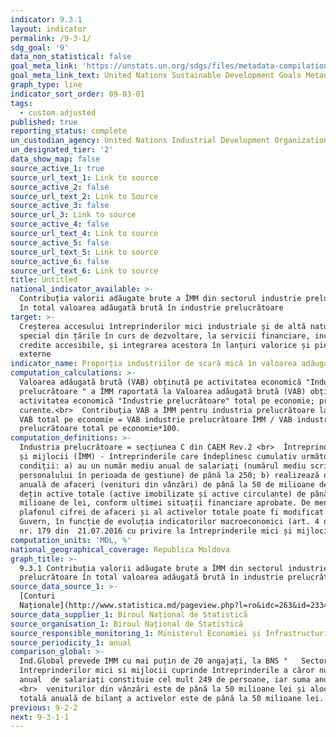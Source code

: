 ```yaml
---
indicator: 9.3.1
layout: indicator
permalink: /9-3-1/
sdg_goal: '9'
data_non_statistical: false
goal_meta_link: 'https://unstats.un.org/sdgs/files/metadata-compilation/Metadata-Goal-9.pdf'
goal_meta_link_text: United Nations Sustainable Development Goals Metadata (PDF 4.0 MB)
graph_type: line
indicator_sort_order: 09-03-01
tags:
  - custom.adjusted
published: true
reporting_status: complete
un_custodian_agency: United Nations Industrial Development Organization (UNIDO)
un_designated_tier: '2'
data_show_map: false
source_active_1: true
source_url_text_1: Link to source
source_active_2: false
source_url_text_2: Link to Source
source_active_3: false
source_url_3: Link to source
source_active_4: false
source_url_text_4: Link to source
source_active_5: false
source_url_text_5: Link to source
source_active_6: false
source_url_text_6: Link to source
title: Untitled
national_indicator_available: >-
  Contribuția valorii adăugate brute a ÎMM din sectorul industrie prelucrătoare
  în total valoarea adăugată brută în industrie prelucrătoare
target: >-
  Creșterea accesului întreprinderilor mici industriale și de altă natură, în
  special din țările în curs de dezvoltare, la servicii financiare, inclusiv la
  credite accesibile, și integrarea acestora în lanțuri valorice și piețe
  externe
indicator_name: Proporția industriilor de scară mică în valoarea adăugată totală a industriei
computation_calculations: >-
  Valoarea adăugată brută (VAB) obținută pe activitatea economică "Industrie
  prelucrătoare " a ÎMM raportată la Valoarea adăugată brută (VAB) obținută pe
  activitatea economică "Industrie prelucrătoare" total pe economie; prețuri
  curente.<br>  Contribuția VAB a ÎMM pentru industria prelucrătoare la formarea
  VAB total pe economie = VAB industrie prelucrătoare ÎMM / VAB industria
  prelucrătoare total pe economie*100.
computation_definitions: >-
  Industria prelucrătoare = secțiunea C din CAEM Rev.2 <br>  Întreprinderi mici
  și mijlocii (ÎMM) - întreprinderile care îndeplinesc cumulativ următoarele
  condiții: a) au un număr mediu anual de salariați (numărul mediu scriptic al
  personalului în perioada de gestiune) de până la 250; b) realizează o cifră
  anuală de afaceri (venituri din vânzări) de până la 50 de milioane de lei sau
  dețin active totale (active imobilizate și active circulante) de până la 50 de
  milioane de lei, conform ultimei situații financiare aprobate. De menționat că
  plafonul cifrei de afaceri și al activelor totale poate fi modificat de către
  Guvern, în funcție de evoluția indicatorilor macroeconomici (art. 4 din Legea
  nr. 179 din  21.07.2016 cu privire la întreprinderile mici și mijlocii)
computation_units: 'MDL, %'
national_geographical_coverage: Republica Moldova
graph_title: >-
  9.3.1 Contribuția valorii adăugate brute a ÎMM din sectorul industrie
  prelucrătoare în total valoarea adăugată brută în industrie prelucrătoare
source_data_source_1: >-
  [Conturi
  Naționale](http://www.statistica.md/pageview.php?l=ro&idc=263&id=2334)
source_data_supplier_1: Biroul Național de Statistică
source_organisation_1: Biroul Național de Statistică
source_responsible_monitoring_1: Ministerul Economiei și Infrastructurii
source_periodicity_1: anual
comparison_global: >-
  Ind.Global prevede IMM cu mai puțin de 20 angajați, la BNS "   Sectorul
  întreprinderilor mici si mijlocii cuprinde întreprinderile a căror număr mediu
  anual  de salariați constituie cel mult 249 de persoane, iar suma anuală a
  <br>  veniturilor din vânzări este de până la 50 milioane lei și alocarea
  totală anuală de bilanț a activelor este de până la 50 milioane lei. "
previous: 9-2-2
next: 9-3-1-1
---
```

